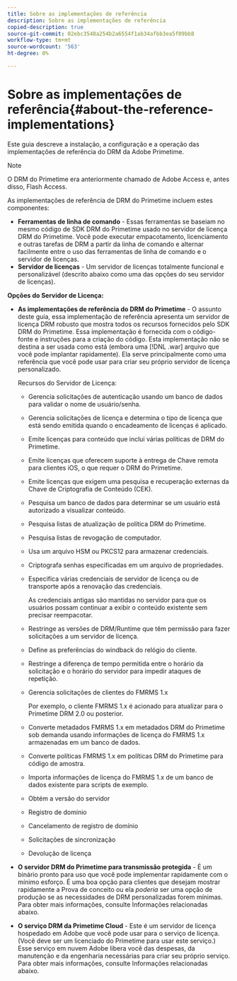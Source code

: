 ```yaml
---
title: Sobre as implementações de referência
description: Sobre as implementações de referência
copied-description: true
source-git-commit: 02ebc3548a254b2a6554f1ab34afbb3ea5f09bb8
workflow-type: tm+mt
source-wordcount: '563'
ht-degree: 0%

---
```


# Sobre as implementações de referência{#about-the-reference-implementations}

Este guia descreve a instalação, a configuração e a operação das implementações de referência do DRM da Adobe Primetime.

>[!NOTE]
>
>O DRM do Primetime era anteriormente chamado de Adobe Access e, antes disso, Flash Access.

As implementações de referência de DRM do Primetime incluem estes componentes:

* **Ferramentas de linha de comando** - Essas ferramentas se baseiam no mesmo código de SDK DRM do Primetime usado no servidor de licença DRM do Primetime. Você pode executar empacotamento, licenciamento e outras tarefas de DRM a partir da linha de comando e alternar facilmente entre o uso das ferramentas de linha de comando e o servidor de licenças.
* **Servidor de licenças** - Um servidor de licenças totalmente funcional e personalizável (descrito abaixo como uma das opções do seu servidor de licenças).

**Opções do Servidor de Licença:**

* **As implementações de referência do DRM do Primetime** - O assunto deste guia, essa implementação de referência apresenta um servidor de licença DRM robusto que mostra todos os recursos fornecidos pelo SDK DRM do Primetime. Essa implementação é fornecida com o código-fonte e instruções para a criação do código. Esta implementação não se destina a ser usada como está (embora uma [!DNL .war] arquivo que você pode implantar rapidamente). Ela serve principalmente como uma referência que você pode usar para criar seu próprio servidor de licença personalizado.

  Recursos do Servidor de Licença:

   * Gerencia solicitações de autenticação usando um banco de dados para validar o nome de usuário/senha.
   * Gerencia solicitações de licença e determina o tipo de licença que está sendo emitida quando o encadeamento de licenças é aplicado.
   * Emite licenças para conteúdo que inclui várias políticas de DRM do Primetime.
   * Emite licenças que oferecem suporte à entrega de Chave remota para clientes iOS, o que requer o DRM do Primetime.
   * Emite licenças que exigem uma pesquisa e recuperação externas da Chave de Criptografia de Conteúdo (CEK).
   * Pesquisa um banco de dados para determinar se um usuário está autorizado a visualizar conteúdo.
   * Pesquisa listas de atualização de política DRM do Primetime.
   * Pesquisa listas de revogação de computador.
   * Usa um arquivo HSM ou PKCS12 para armazenar credenciais.
   * Criptografa senhas especificadas em um arquivo de propriedades.
   * Especifica várias credenciais de servidor de licença ou de transporte após a renovação das credenciais.

     As credenciais antigas são mantidas no servidor para que os usuários possam continuar a exibir o conteúdo existente sem precisar reempacotar.
   * Restringe as versões de DRM/Runtime que têm permissão para fazer solicitações a um servidor de licença.
   * Define as preferências do windback do relógio do cliente.
   * Restringe a diferença de tempo permitida entre o horário da solicitação e o horário do servidor para impedir ataques de repetição.
   * Gerencia solicitações de clientes do FMRMS 1.x

     Por exemplo, o cliente FMRMS 1.x é acionado para atualizar para o Primetime DRM 2.0 ou posterior.
   * Converte metadados FMRMS 1.x em metadados DRM do Primetime sob demanda usando informações de licença do FMRMS 1.x armazenadas em um banco de dados.
   * Converte políticas FMRMS 1.x em políticas DRM do Primetime para código de amostra.
   * Importa informações de licença do FMRMS 1.x de um banco de dados existente para scripts de exemplo.
   * Obtém a versão do servidor
   * Registro de domínio
   * Cancelamento de registro de domínio
   * Solicitações de sincronização
   * Devolução de licença

* **O servidor DRM do Primetime para transmissão protegida** - É um binário pronto para uso que você pode implementar rapidamente com o mínimo esforço. É uma boa opção para clientes que desejam mostrar rapidamente a Prova de conceito ou ela *poderia* ser uma opção de produção se as necessidades de DRM personalizadas forem mínimas. Para obter mais informações, consulte Informações relacionadas abaixo.

* **O serviço DRM da Primetime Cloud** - Este é um servidor de licença hospedado em Adobe que você pode usar para o serviço de licença. (Você deve ser um licenciado do Primetime para usar este serviço.) Esse serviço em nuvem Adobe libera você das despesas, da manutenção e da engenharia necessárias para criar seu próprio serviço. Para obter mais informações, consulte Informações relacionadas abaixo.
